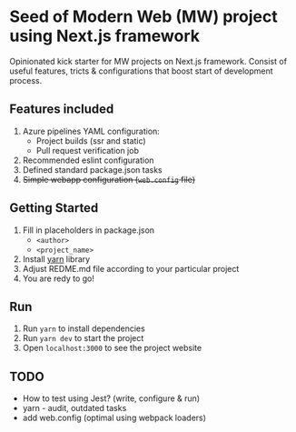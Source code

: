 # Seed of  Modern Web (MW) project using Next.js framework
Opinionated kick starter for MW projects on Next.js framework. Consist of useful  features, tricts & configurations that boost start of development process.

## Features included
1. Azure pipelines YAML configuration:
    - Project builds  (ssr and static)
    - Pull request verification job
1. Recommended eslint configuration
1. Defined standard package.json tasks
1. ~~Simple webapp configuration (`web.config` file)~~

## Getting Started
1. Fill in placeholders in package.json
    - `<author>`
    - `<project_name>`
1. Install [yarn](https://yarnpkg.com/en/) library
1. Adjust REDME.md file according to your particular project
1. You are redy to go!

## Run
1. Run `yarn`  to install dependencies
1. Run `yarn dev`  to start the project
1. Open `localhost:3000` to see the project website

## TODO
- How to test using Jest?  (write, configure & run)
- yarn - audit, outdated tasks
- add web.config (optimal using webpack loaders)
